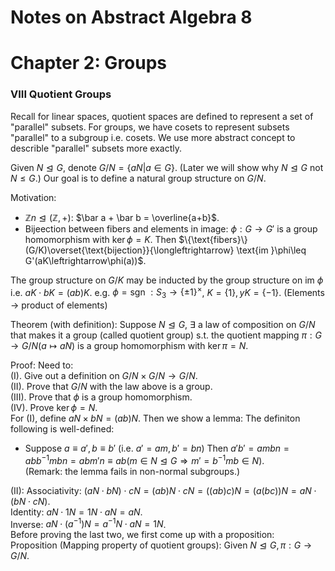 # Notes on Abstract Algebra 8

# Chapter 2: Groups

### VIII Quotient Groups

Recall for linear spaces, quotient spaces are defined to represent a set of "parallel" subsets. For groups, we have cosets to represent subsets "parallel" to a subgroup i.e. cosets. We use more abstract concept to describle "parallel" subsets more exactly.

Given $N\trianglelefteq G$, denote $G/N = \{aN|a\in G\}$. (Later we will show why $N\trianglelefteq G$ not $N\leq G$.) Our goal is to define a natural group structure on $G/N$.

Motivation:
- $\mathbb{Z}n \trianglelefteq (\mathbb{Z},+)$: $\bar a + \bar b = \overline{a+b}$.
- Bijeection between fibers and elements in image: $\phi: G\to G'$ is a group homomorphism with $\ker \phi = K$. Then $\{\text{fibers}\}(G/K)\overset{\text{bijection}}{\longleftrightarrow} \text{im }\phi\leq G'(aK\leftrightarrow\phi(a))$.

The group structure on $G/K$ may be inducted by the group structure on $\text{im } \phi$ i.e. $aK \cdot bK = (ab)K$. e.g. $\phi = \text{sgn }: S_3\to\{\pm 1\}^{\times}$, $K = \{1\}, yK = \{-1\}$. (Elements $\to$ product of elements)

Theorem (with definition): Suppose $N\trianglelefteq G$, $\exists$ a law of composition on $G/N$ that makes it a group (called quotient group) s.t. the quotient mapping $\pi: G\to G/N(a\mapsto aN)$ is a group homomorphism with $\ker \pi = N$.

Proof: Need to: \
(I). Give out a definition on $G/N \times G/N \to G/N$. \
(II). Prove that $G/N$ with the law above is a group. \
(III). Prove that $\phi$ is a group homomorphism. \
(IV). Prove $\ker \phi = N$. \
For (I), define $aN\times bN = (ab)N$. Then we show a lemma: The definiton following is well-defined: 
-    Suppose $a\equiv a',b\equiv b'$ (i.e. $a'= am,b'=bn$) Then $a'b' = ambn = abb^{-1}mbn = abm'n \equiv ab(m\in N\trianglelefteq G\Rightarrow m' = b^{-1}mb \in N)$. \
(Remark: the lemma fails in non-normal subgroups.)

(II): Associativity: $(aN\cdot bN)\cdot cN = (ab)N \cdot cN = ((ab)c)N = (a(bc))N = aN \cdot (bN\cdot cN)$.\
Identity: $aN \cdot 1N = 1N\cdot aN = aN$. \
Inverse: $aN \cdot (a^{-1})N = a^{-1}N \cdot aN = 1N$.\
Before proving the last two, we first come up with a proposition:\
Proposition (Mapping property of quotient groups): Given $N\trianglelefteq G, \pi: G\to G/N$.